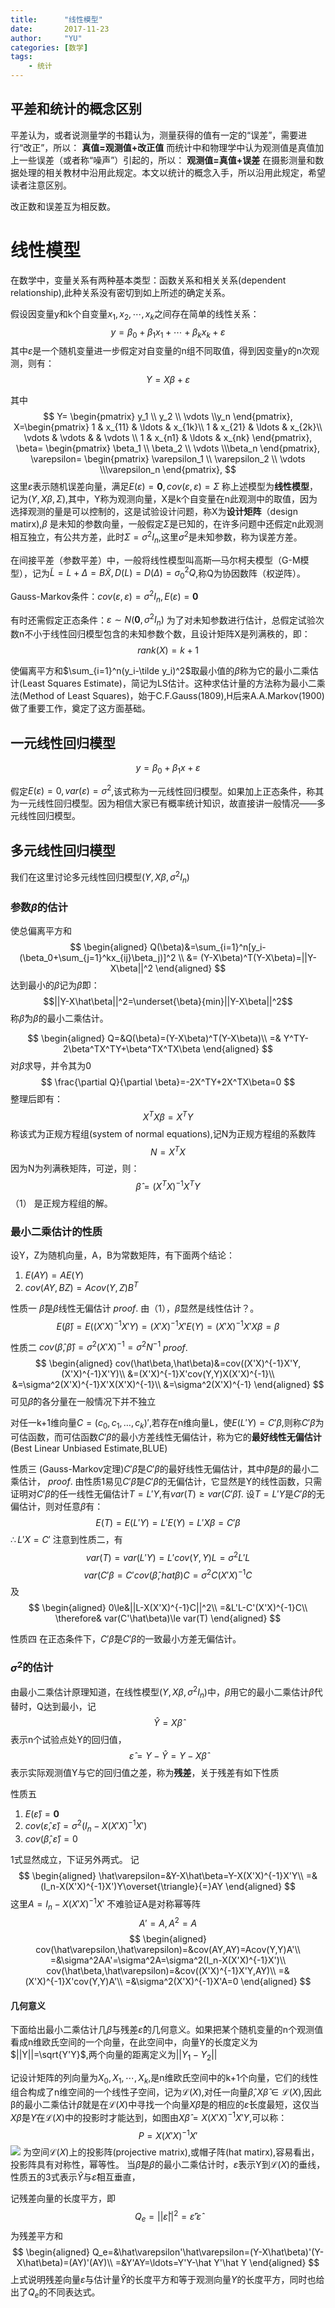 ```yaml
---
title:      "线性模型"
date:       2017-11-23
author:     "YU"
categories: [数学]
tags:
    - 统计
--- 
```


## 平差和统计的概念区别

平差认为，或者说测量学的书籍认为，测量获得的值有一定的“误差”，需要进行“改正”，所以：
**真值=观测值+改正值**
而统计中和物理学中认为观测值是真值加上一些误差（或者称“噪声”）引起的，所以：
**观测值=真值+误差**
在摄影测量和数据处理的相关教材中沿用此规定。本文以统计的概念入手，所以沿用此规定，希望读者注意区别。

改正数和误差互为相反数。


# 线性模型

在数学中，变量关系有两种基本类型：函数关系和相关关系(dependent relationship),此种关系没有密切到如上所述的确定关系。

假设因变量y和k个自变量$x_1,x_2,\cdots,x_k$之间存在简单的线性关系：
$$y=\beta_0+\beta_1x_1+\cdots+\beta_kx_k+\varepsilon $$
其中$\varepsilon$是一个随机变量进一步假定对自变量的n组不同取值，得到因变量y的n次观测，则有：
$$Y=X\beta+\varepsilon$$

其中
$$
Y=
\begin{pmatrix}
y_1 \\ y_2 \\ \vdots \\y_n
\end{pmatrix},
X=\begin{pmatrix}
1 & x_{11} & \ldots & x_{1k}\\
1 & x_{21} & \ldots & x_{2k}\\
\vdots & \vdots & & \vdots \\
1 & x_{n1} & \ldots & x_{nk}
\end{pmatrix},
\beta=
\begin{pmatrix}
\beta_1 \\ \beta_2 \\ \vdots \\\beta_n
\end{pmatrix},
\varepsilon=
\begin{pmatrix}
\varepsilon_1 \\ \varepsilon_2 \\ \vdots \\\varepsilon_n
\end{pmatrix},
$$
这里$\varepsilon$表示随机误差向量，满足$E(\varepsilon)=\mathbf 0,cov(\varepsilon,\varepsilon)=\Sigma$
称上述模型为**线性模型**，记为$(Y,X\beta,\Sigma)$,其中，Y称为观测向量，X是k个自变量在n此观测中的取值，因为选择观测的量是可以控制的，这是试验设计问题，称X为**设计矩阵**（design matirx),$\beta$ 是未知的参数向量，一般假定$\Sigma$是已知的，在许多问题中还假定n此观测相互独立，有公共方差，此时$\Sigma=\sigma^2I_n$,这里$\sigma^2$是未知参数，称为误差方差。

在间接平差（参数平差）中，一般将线性模型叫高斯—马尔柯夫模型（G-M模型），记为$\tilde L=L+\Delta=B\tilde X,D(L)=D(\Delta)=\sigma_0^2Q$,称Q为协因数阵（权逆阵）。

Gauss-Markov条件：$cov(\varepsilon,\varepsilon)=\sigma^2I_n,E(\varepsilon)=\mathbf{0}$

有时还需假定正态条件：$\varepsilon\sim N(\mathbf{0},\sigma^2I_n)$
为了对未知参数进行估计，总假定试验次数n不小于线性回归模型包含的未知参数个数，且设计矩阵X是列满秩的，即：
$$rank(X)=k+1$$

使偏离平方和$\sum_{i=1}^n(y_i-\tilde y_i)^2$取最小值的$\beta$称为它的最小二乘估计(Least Squares Estimate)，简记为LS估计。这种求估计量的方法称为最小二乘法(Method of Least Squares)，始于C.F.Gauss(1809),H后来A.A.Markov(1900)做了重要工作，奠定了这方面基础。

## 一元线性回归模型

$$y=\beta_0+\beta_1x+\varepsilon$$

假定$E(\varepsilon)=0,var(\varepsilon)=\sigma^2$,该式称为一元线性回归模型。如果加上正态条件，称其为一元线性回归模型。因为相信大家已有概率统计知识，故直接讲一般情况——多元线性回归模型。

## 多元线性回归模型

我们在这里讨论多元线性回归模型$(Y,X\beta,\sigma^2I_n)$

### 参数$\beta$的估计

使总偏离平方和
$$
\begin{aligned}
Q(\beta)&=\sum_{i=1}^n[y_i-(\beta_0+\sum_{j=1}^kx_{ij}\beta_j)]^2 \\
&= (Y-X\beta)^T(Y-X\beta)=||Y-X\beta||^2
\end{aligned}
$$
达到最小的$\beta$记为$\hat\beta$即：
$$||Y-X\hat\beta||^2=\underset{\beta}{min}||Y-X\beta||^2$$
称$\hat\beta$为$\beta$的最小二乘估计。

$$
\begin{aligned}
Q=&Q(\beta)=(Y-X\beta)^T(Y-X\beta)\\
=& Y^TY-2\beta^TX^TY+\beta^TX^TX\beta
\end{aligned}
$$
对$\beta$求导，并令其为0
$$
\frac{\partial Q}{\partial \beta}=-2X^TY+2X^TX\beta=0
$$
整理后即有：
$$X^TX\beta=X^TY$$
称该式为正规方程组(system of normal equations),记N为正规方程组的系数阵
$$N=X^TX$$
因为N为列满秩矩阵，可逆，则：
$$\hat\beta=(X^TX)^{-1}X^TY$$
（1）
是正规方程组的解。

### 最小二乘估计的性质

设Y，Z为随机向量，A，B为常数矩阵，有下面两个结论：

1. $E(AY)=AE(Y)$
2. $cov(AY,BZ)=Acov(Y,Z)B^T$

性质一 $\hat\beta$是$\beta$线性无偏估计
$proof.$
由（1），$\hat\beta$显然是线性估计？。
$$E(\hat\beta)=E((X'X)^{-1}X'Y)=(X'X)^{-1}X'E(Y)=(X'X)^{-1}X'X\beta=\beta $$

性质二 $cov(\hat\beta,\hat\beta)=\sigma^2(X'X)^{-1}=\sigma^2N^{-1}$
$proof.$
$$
\begin{aligned}
cov(\hat\beta,\hat\beta)&=cov((X'X)^{-1}X'Y,(X'X)^{-1}X'Y)\\
&=(X'X)^{-1}X'cov(Y,Y)X(X'X)^{-1}\\
&=\sigma^2(X'X)^{-1}X'X(X'X)^{-1}\\
&=\sigma^2(X'X)^{-1}
\end{aligned}
$$
可见$\hat\beta$的各分量在一般情况下并不独立

对任一k+1维向量$C=(c_0,c_1,\ldots,c_k)'$,若存在n维向量L，使$E(L'Y)=C'\beta$,则称$C'\beta$为可估函数，而可估函数$C'\beta$的最小方差线性无偏估计，称为它的**最好线性无偏估计**(Best Linear Unbiased Estimate,BLUE)

性质三 (Gauss-Markov定理)$C'\hat\beta$是$C'\beta$的最好线性无偏估计，其中$\hat\beta$是$\beta$的最小二乘估计，
$proof.$
由性质1易见$C'\hat\beta$是$C'\beta$的无偏估计，它显然是Y的线性函数，只需证明对$C'\beta$的任一线性无偏估计$T=L'Y$,有$var(T)\ge var(C'\hat\beta)$.
设$T=L'Y$是$C'\beta$的无偏估计，则对任意$\beta$有：
$$
E(T)=E(L'Y)=L'E(Y)=L'X\beta=C'\beta
$$
$\therefore L'X=C'$
注意到性质二，有
$$var(T)=var(L'Y)=L'cov(Y,Y)L=\sigma^2L'L $$
$$
var(C'\beta=C'cov(\hat\beta,hat\beta)C=\sigma^2C(X'X)^{-1}C
$$
及
$$
\begin{aligned}
0\le&||L-X(X'X)^{-1}C||^2\\
=&L'L-C'(X'X)^{-1}C\\
\therefore& var(C'\hat\beta)\le var(T)
\end{aligned}
$$

性质四 在正态条件下，$C'\hat\beta$是$C'\beta$的一致最小方差无偏估计。

### $\sigma^2$的估计

由最小二乘估计原理知道，在线性模型$(Y,X\beta,\sigma^2I_n)$中，$\beta$用它的最小二乘估计$\hat\beta$代替时，Q达到最小，记
$$
\hat Y=X\hat\beta
$$
表示n个试验点处Y的回归值，
$$
\hat\varepsilon=Y-\hat Y=Y-X\hat\beta
$$
表示实际观测值Y与它的回归值之差，称为**残差**，关于残差有如下性质

性质五
1. $E(\hat\varepsilon)=\mathbf{0}$
2. $cov(\hat\varepsilon,\hat\varepsilon)=\sigma^2(I_n-X(X'X)^{-1}X')$
3. $cov(\hat\beta,\hat\varepsilon)=0$

1式显然成立，下证另外两式。
记
$$
\begin{aligned}
\hat\varepsilon=&Y-X\hat\beta=Y-X(X'X)^{-1}X'Y\\
=&(I_n-X(X'X)^{-1}X')Y\overset{\triangle}{=}AY
\end{aligned}
$$
这里$A=I_n-X(X'X)^{-1}X'$
不难验证A是对称幂等阵
$$
A'=A,A^2=A
$$
$$
\begin{aligned}
cov(\hat\varepsilon,\hat\varepsilon)=&cov(AY,AY)=Acov(Y,Y)A'\\
=&\sigma^2AA'=\sigma^2A=\sigma^2(I_n-X(X'X)^{-1}X')\\
cov(\hat\beta,\hat\varepsilon)=&cov((X'X)^{-1}X'Y,AY)\\
=&(X'X)^{-1}X'cov(Y,Y)A'\\
=&\sigma^2(X'X)^{-1}X'A=0
\end{aligned}
$$

#### 几何意义

下面给出最小二乘估计几$\hat\beta$与残差$\hat\varepsilon$的几何意义。如果把某个随机变量的n个观测值看成n维欧氏空间的一个向量，在此空间中，向量Y的长度定义为$||Y||=\sqrt{Y'Y}$,两个向量的距离定义为$||Y_1-Y_2||$

记设计矩阵的列向量为$X_0,X_1,\cdots,X_k$,是n维欧氏空间中的k+1个向量，它们的线性组合构成了n维空间的一个线性子空间，记为$\mathscr L(X)$,对任一向量$\hat\beta,X\hat\beta\in\mathscr L(X)$,因此β的最小二乘估计$\hat\beta$就是在$\mathscr L(X)$中寻找一个向量$X\hat\beta$是的相应的$\hat\varepsilon$长度最短，这仅当$X\hat\beta$是$Y$在$\mathscr L(X)$中的投影时才能达到，如图由$X\hat\beta=X(X'X)^{-1}X'Y$,可以称：
$$
P=X(X'X)^{-1}X'
$$
![](/images/projection.png)
为空间$\mathscr L(X)$上的投影阵(projective matrix),或帽子阵(hat matirx),容易看出，投影阵具有对称性，幂等性。
当$\hat\beta$是$\beta$的最小二乘估计时，$\hat\varepsilon$表示Y到$\mathscr L(X)$的垂线，性质五的3式表示$\hat Y$与$\hat\varepsilon$相互垂直，

记残差向量的长度平方，即
$$
Q_e=||\hat\varepsilon||^2=\hat\varepsilon'\hat\varepsilon
$$
为残差平方和
$$
\begin{aligned}
Q_e=&\hat\varepsilon'\hat\varepsilon=(Y-X\hat\beta)'(Y-X\hat\beta)=(AY)'(AY)\\
=&Y'AY=\ldots=Y'Y-\hat Y'\hat Y
\end{aligned}
$$
上式说明残差向量$\hat\varepsilon$与估计量$\hat Y$的长度平方和等于观测向量$Y$的长度平方，同时也给出了$Q_e$的不同表达式。